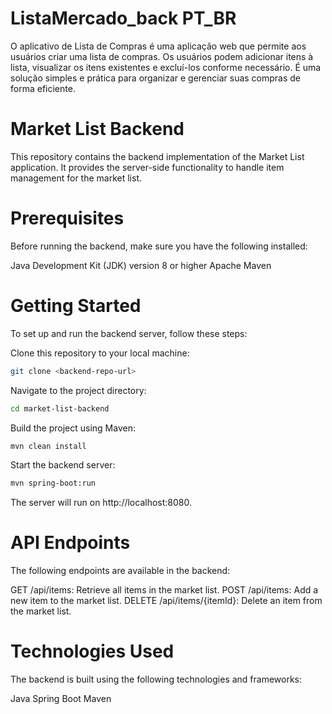 # ListaMercado_back PT_BR
O aplicativo de Lista de Compras é uma aplicação web que permite aos usuários criar uma lista de compras. Os usuários podem adicionar itens à lista, visualizar os itens existentes e excluí-los conforme necessário. É uma solução simples e prática para organizar e gerenciar suas compras de forma eficiente.

# Market List Backend
This repository contains the backend implementation of the Market List application. It provides the server-side functionality to handle item management for the market list.

# Prerequisites
Before running the backend, make sure you have the following installed:

Java Development Kit (JDK) version 8 or higher
Apache Maven

# Getting Started
To set up and run the backend server, follow these steps:

Clone this repository to your local machine:
```bash
git clone <backend-repo-url>
```

Navigate to the project directory:
```bash
cd market-list-backend
```

Build the project using Maven:
```bash
mvn clean install
```

Start the backend server:
```bash
mvn spring-boot:run
```

The server will run on http://localhost:8080.

# API Endpoints
The following endpoints are available in the backend:

GET /api/items: Retrieve all items in the market list.
POST /api/items: Add a new item to the market list.
DELETE /api/items/{itemId}: Delete an item from the market list.

# Technologies Used
The backend is built using the following technologies and frameworks:

Java
Spring Boot
Maven

